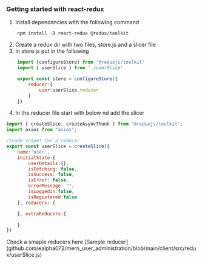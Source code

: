 ### Getting started with react-redux
1. Install dependancies with the following command
```shell
    npm install -D react-redux @redux/toolkit
```
2. Create a redux dir with two files, store.js and a slicer file
3. In store.js put in the following
```js
    import {configureStore} from '@reduxjs/toolkit' 
    import { userSlice } from './userSlice'

    export const store = configureStore({
        reducer:{
            user:userSlice.reducer
        }
    })
```
4. In the reducer file start with below nd add the slicer
```js
import { createSlice, createAsyncThunk } from "@reduxjs/toolkit";
import axios from "axios";

//code snipet for a reducer
export const userSlice = createSlice({
    name:'user',
    initialState:{
        userDetails:{},
        isFetching: false,
        isSuccess: false,
        isError: false,
        errorMessage: "",
        isLoggedin:false,
        isRegistered:false
    }, reducers: {

    }, extraReducers:{

    }
})
```
Check a smaple reducers here [Sample reducer] (github.com/ealpha072/mern_user_administration/blob/main/client/src/redux/userSlice.js)

